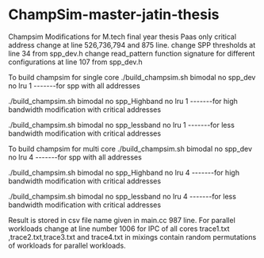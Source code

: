 # ChampSim-master-jatin-thesis
Champsim Modifications for M.tech final year thesis
Paas only critical address
      change at line 526,736,794 and 875 line.
change SPP thresholds at line 34 from spp_dev.h
change read_pattern function signature for different configurations at line 107 from  spp_dev.h      


To build champsim for single core
./build_champsim.sh bimodal no spp_dev no lru 1                     -------for spp with all addresses

./build_champsim.sh bimodal no spp_Highband no lru 1                -------for high bandwidth modification with critical addresses

./build_champsim.sh bimodal no spp_lessband no lru 1                -------for less bandwidth modification with critical addresses


To build champsim for multi  core
./build_champsim.sh bimodal no spp_dev no lru 4                      -------for spp with all addresses

./build_champsim.sh bimodal no spp_Highband no lru 4                -------for high bandwidth modification with critical addresses

./build_champsim.sh bimodal no spp_lessband no lru 4                -------for less bandwidth modification with critical addresses

Result is stored in csv file name given in main.cc 987 line.
For parallel workloads change at line number 1006 for IPC of all cores
trace1.txt ,trace2.txt,trace3.txt and trace4.txt in mixings contain random permutations of workloads for parallel workloads.
